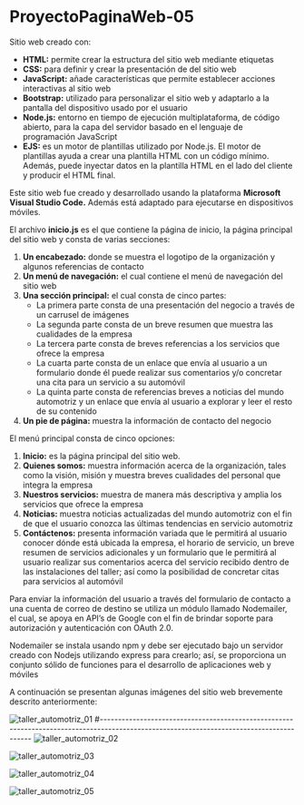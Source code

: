 # ProyectoPaginaWeb-05

Sitio web creado con:
- **HTML:** permite crear la estructura del sitio web mediante etiquetas
- **CSS:** para definir y crear la presentación de del sitio web
- **JavaScript:** añade características que permite establecer acciones interactivas al sitio web
- **Bootstrap:** utilizado para personalizar el sitio web y adaptarlo a la pantalla del dispositivo usado por el usuario
- **Node.js:**  entorno en tiempo de ejecución multiplataforma, de código abierto, para la capa del servidor basado en el lenguaje de programación JavaScript
- **EJS:** es un motor de plantillas utilizado por Node.js. El motor de plantillas ayuda a crear una plantilla HTML con un código mínimo. Además, puede inyectar datos en la plantilla HTML en el lado del cliente y producir el HTML final.

Este sitio web fue creado y desarrollado usando la plataforma **Microsoft Visual Studio Code.** Además está adaptado para ejecutarse en dispositivos móviles.

El archivo **inicio.js** es el que contiene la página de inicio, la página principal del sitio web y consta de varias secciones:
1. **Un encabezado:** donde se muestra el logotipo de la organización y algunos referencias de contacto
2. **Un menú de navegación:** el cual contiene el menú de navegación del sitio web
3. **Una sección principal:** el cual consta de cinco partes:
     -	La primera parte consta de una presentación del negocio a través de un carrusel de imágenes
     -	La segunda parte consta de un breve resumen que muestra las cualidades de la empresa
     -	La tercera parte consta de breves referencias a los servicios que ofrece la empresa
     -	La cuarta parte consta de un enlace que envía al usuario a un formulario donde él puede realizar sus comentarios y/o concretar una cita para un servicio a             su automóvil
     -	La quinta parte consta de referencias breves a noticias del mundo automotriz y un enlace que envía al usuario a explorar y leer el resto de su contenido
4. **Un pie de página:** muestra la información de contacto del negocio

El menú principal consta de cinco opciones:
1. **Inicio:** es la página principal del sitio web.
2. **Quienes somos:** muestra información acerca de la organización, tales como la visión, misión y muestra breves cualidades del personal que integra la empresa
3. **Nuestros servicios:** muestra de manera más descriptiva y amplia los servicios que ofrece la empresa
4. **Noticias:** muestra noticias actualizadas del mundo automotriz con el fin de que el usuario conozca las últimas tendencias en servicio automotriz
5. **Contáctenos:** presenta información variada que le permitirá al usuario conocer dónde está ubicada la empresa, el horario de servicio, un breve resumen de servicios adicionales y un formulario que le permitirá al usuario realizar sus comentarios acerca del servicio recibido dentro de las instalaciones del taller; así como la posibilidad de concretar citas para servicios al automóvil

Para enviar la información del usuario a través del formulario de contacto a una cuenta de correo de destino se utiliza un módulo llamado Nodemailer, el cual, se apoya en API’s de Google con el fin de brindar soporte para autorización y autenticación con OAuth 2.0.

Nodemailer se instala usando npm y debe ser ejecutado bajo un servidor creado con Nodejs utilizando express para crearlo; así, se proporciona un conjunto sólido de funciones para el desarrollo de aplicaciones web y móviles

A continuación se presentan algunas imágenes del sitio web brevemente descrito anteriormente:

![taller_automotriz_01](https://user-images.githubusercontent.com/98922137/184034016-2c3be4a2-1a79-4a73-bca9-31c4d0d5b573.jpg)
#-----------------------------------------------------------------------------------------------------------------------------------------
![taller_automotriz_02](https://user-images.githubusercontent.com/98922137/184034026-961eeb54-b36f-4a75-9895-88849ae16090.jpg)

![taller_automotriz_03](https://user-images.githubusercontent.com/98922137/184034029-93d20d0f-ac04-4c3d-99a7-3f47c8ed3144.jpg)

![taller_automotriz_04](https://user-images.githubusercontent.com/98922137/184034034-db63eb59-3049-4438-a714-8e0ed9ad9bbc.jpg)

![taller_automotriz_05](https://user-images.githubusercontent.com/98922137/184034038-61423405-3b62-41e8-a4e1-6af127787ee9.jpg)


